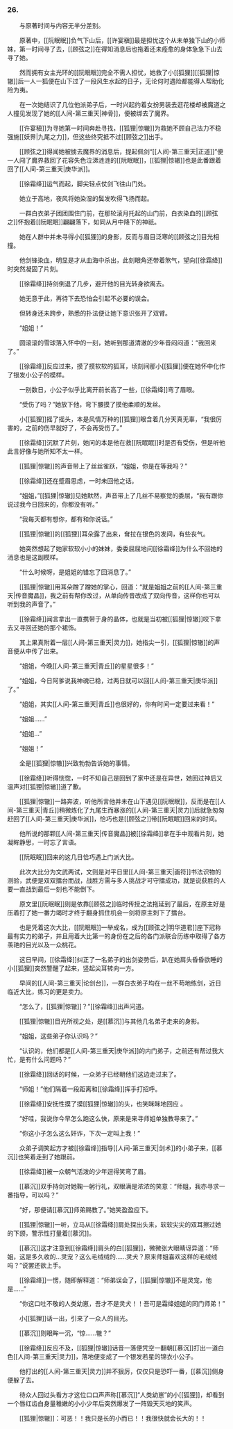 ### 26.

　　与原著时间与内容无半分差别。

　　原著中，[[阮眠眠]]负气下山后，[[许宴稹]]最是担忧这个从未单独下山的小师妹，第一时间寻了去，[[顾弦之]]在得知消息后也拖着还未痊愈的身体急急下山去寻了她。

　　然而拥有女主光环的[[阮眠眠]]完全不需人担忧，她救了小[[狐狸]][[狐狸|惊辙]]后一人一狐便在山下过了一段风生水起的日子，无论何时遇险都能得人帮助化险为夷。

　　在一次她结识了几位他派弟子后，一时兴起约着女扮男装去逛花楼却被魔道之人撞见发现了她的[[人间-第三重天|神骨]]，便被绑去了魔界。

　　[[许宴稹]]为寻她第一时间奔赴寻找，[[狐狸|惊辙]]为救她不顾自己法力不稳强施[[妖界|九尾之力]]，但这些终究抵不过[[顾弦之]]出手。

　　[[顾弦之]]得闻她被掳去魔界的消息后，提起佩剑“[[人间-第三重天|正道]]”便一人闯了魔界救回了花容失色泣涕涟涟的[[阮眠眠]]，[[狐狸|惊辙]]也是此番跟着回了[[人间-第三重天|庚华派]]。

　　[[徐霜绛]]运气而起，脚尖轻点仗剑飞往山门处。

　　她立于高地，夜风将她染湿的鬓发吹得飞扬而起。

　　一群白衣弟子团团围住门前，在那轮滚月托起的山门前，白衣染血的[[顾弦之]]怀抱着[[阮眠眠]]翩翩落下，如同从月中降下的神祇。

　　她在人群中并未寻得小[[狐狸]]的身影，反而与眉目泛寒的[[顾弦之]]目光相撞。

　　他剑锋染血，明显是才从血海中杀出，此刻眼角还带着煞气，望向[[徐霜绛]]时突然凝固了片刻。

　　[[徐霜绛]]持剑倒退了几步，避开他的目光转身欲离去。

　　她无意于此，再待下去恐怕会引起不必要的误会。

　　但转身还未跨步，熟悉的扑法便让她下意识张开了双臂。

　　“姐姐！”

　　圆滚滚的雪球落入怀中的一刻，她听到那道清澈的少年音闷闷道：“我回来了。”

　　[[徐霜绛]]反应过来，摸了摸软软的狐耳，顷刻间那小[[狐狸]]便在她怀中化作了银发小公子的模样。

　　一别数日，小公子似乎比离开前长高了一些，[[徐霜绛]]弯了眉眼。

　　“受伤了吗？”她放下他，弯下腰摸了摸他柔顺的发丝。

　　小[[狐狸]]摇了摇头，本是风情万种的[[狐狸]]眼含着几分天真无辜，“我很厉害的，之前的伤早就好了，不会再受伤了。”

　　[[徐霜绛]]沉默了片刻，她问的本是他在救[[阮眠眠]]时是否有受伤，但是听他此言好像与她所知不太一样。

　　[[狐狸|惊辙]]的声音带上了丝丝雀跃，“姐姐，你是在等我吗？”

　　[[徐霜绛]]还在蹙眉思虑，一时未回他之话。

　　“姐姐，”[[狐狸|惊辙]]见她默然，声音带上了几丝不易察觉的委屈，“我有跟你说过我今日回来的，你都没有听。”

　　“我每天都有想你，都有和你说话。”

　　[[狐狸|惊辙]]的[[狐狸]]耳朵露了出来，耷拉在银色的发间，有些丧气。

　　她突然想起了她家软软小小的妹妹，委委屈屈地问[[徐霜绛]]为什么不回她的消息也是这副模样。

　　“什么时候呀，是姐姐的错忘了回消息了。”

　　[[狐狸|惊辙]]用耳朵蹭了蹭她的掌心，回道：“就是姐姐之前的[[人间-第三重天|传音魔晶]]，我之前有帮你改过，从单向传音改成了双向传音，这样你也可以听到我的声音了。”

　　[[徐霜绛]]闻言拿出一直携带于身的晶体，也就是当初被[[狐狸|惊辙]]咬下拿去又寻回还她的那个裙饰。

　　其上果真附着一层[[人间-第三重天|灵力]]，她指尖一引，[[狐狸|惊辙]]的声音便从中传了出来。

　　“姐姐，今晚[[人间-第三重天|青丘]]的星星很多！”

　　“姐姐，今日阿爹说我神魂已稳，过两日就可以回[[人间-第三重天|庚华派]]了。”

　　“姐姐，其实[[人间-第三重天|青丘]]也很好的，你有时间一定要过来看！”

　　“姐姐……”

　　“姐姐…”

　　“姐姐！”

　　全是[[狐狸|惊辙]]兴致勃勃告诉她的事情。

　　[[徐霜绛]]听得恍惚，一时不知自己是回到了家中还是在异世，她回过神后又温声对[[狐狸|惊辙]]道了歉。

　　[[狐狸|惊辙]]一路奔波，听他所言他并未在山下遇见[[阮眠眠]]，反而是在[[人间-第三重天|青丘]]稍微炼化了九尾生而暴涨的[[人间-第三重天|灵力]]后就急匆匆赶回了[[人间-第三重天|庚华派]]，恰巧也是[[顾弦之]]带[[阮眠眠]]回来的时间。

　　他所说的那颗[[人间-第三重天|传音魔晶]]被[[徐霜绛]]拿在手中观看片刻，她凝眸静思，一时忘了言语。

　　[[阮眠眠]]回来的这几日恰巧遇上门派大比。

　　此次大比分为文武两试，文则是对平日里[[人间-第三重天|画符]]书法识物的测验，武便是双双擂台而战，战胜方需与多人挑战才可守擂成功，就是说获胜的人要一直战到最后一刻也不能倒下。

　　原文里[[阮眠眠]]则是依靠[[顾弦之]]临时传授之法拖延到了最后，在原主好是压着打了她一番力竭时才终于翻身抓住机会一剑将原主刺下了擂台。

　　也是凭着这次大比，[[阮眠眠]]一举成名，成为[[顾弦之|明华道君]]座下冠称最有实力的弟子，并且用着大比第一的身份在之后的各门派联合历练中取得了各方羡艳的目光以及一众桃花。

　　这日早间，[[徐霜绛]]纠正了一名弟子的出剑姿势后，趴在她肩头昏昏欲睡的小[[狐狸]]突然警醒了起来，竖起尖耳转向一方。

　　早间的[[人间-第三重天|论剑台]]，一群白衣弟子均在一丝不苟地练剑，近日临近大比，练习的更是卖力。

　　“怎么了，[[狐狸|惊辙]]？”[[徐霜绛]]出声问道。

　　[[狐狸|惊辙]]目光所视之处，是[[慕沉]]与其他几名弟子走来的身影。

　　“姐姐，这些弟子你认识吗？”

　　“认识的，他们都是[[人间-第三重天|庚华派]]的内门弟子，之前还有帮过我大忙，是有什么问题吗？”

　　[[徐霜绛]]回话的时候，一众弟子已经朝他们这边走过来了。

　　“师姐！”他们隔着一段距离和[[徐霜绛]]挥手打招呼。

　　[[徐霜绛]]安抚性摸了摸[[狐狸|惊辙]]的头，也笑眯眯地回应 。

　　“好哇，我说你今早怎么跑这么快，原来是来寻师姐单独教导来了。”

　　“你这小子怎么这么奸诈，下次一定叫上我！”

　　众弟子调笑起方才被[[徐霜绛]]指导[[人间-第三重天|剑术]]的小弟子来，[[慕沉]]也笑着走到了她跟前。

　　[[徐霜绛]]被一众朝气活泼的少年逗得笑弯了眉。

　　[[慕沉]]双手持剑对她鞠一躬行礼，双眼满是浓浓的笑意：“师姐，我亦寻求一番指导，可以吗？”

　　“好，那便请[[慕沉]]师弟赐教了。”她笑盈盈应下。

　　[[狐狸|惊辙]]一听，立马从[[徐霜绛]]肩处探出头来，软软尖尖的双耳擦过她的下颌，警示性打量着[[慕沉]]。

　　[[慕沉]]这才注意到[[徐霜绛]]肩头的白[[狐狸]]，微微张大眼睛讶异道：“师姐，这是多久收的…灵宠？这么毛绒绒的……灵犬？原来师姐喜欢这样的毛绒绒吗？”说罢还欲上手。

　　[[徐霜绛]]一愣，随即解释道：“师弟误会了，[[狐狸|惊辙]]不是灵宠，他是……”

　　“你这口吐不敬的人类幼崽，吾才不是灵犬！！吾可是霜绛姐姐的同门师弟！”

　　小[[狐狸]]话一出，引来了一众人的目光。

　　[[慕沉]]则眼眸一沉，“惊……辙？”

　　[[徐霜绛]]反应不及，[[狐狸|惊辙]]话音一落便凭空一翻朝[[慕沉]]打出一道白色[[人间-第三重天|灵力]]，落地便变成了一个银发若星的锦衣小公子。

　　他打出的[[人间-第三重天|灵力]]并不狠厉，仅仅只是恐吓一番，[[慕沉]]侧身便躲了去。

　　待众人回过头看方才这位口口声声称[[慕沉]]“人类幼崽”的小[[狐狸]]，却看到一个唇红齿白身量稚嫩的小小少年后突然爆发了一阵毁天灭地的笑声。

　　[[狐狸|惊辙]]：可恶！！我只是长的小而已！！我很快就会长大的！！
